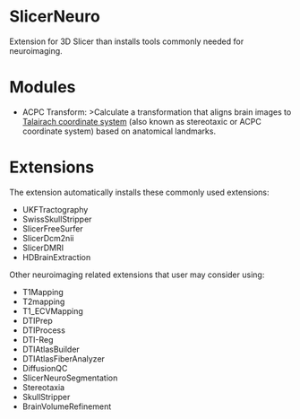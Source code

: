 # SlicerNeuro
Extension for 3D Slicer than installs tools commonly needed for neuroimaging.

# Modules

- ACPC Transform: >Calculate a transformation that aligns brain images to [Talairach coordinate system](https://en.wikipedia.org/wiki/Talairach_coordinates) (also known as stereotaxic or ACPC coordinate system) based on anatomical landmarks.

# Extensions

The extension automatically installs these commonly used extensions:
- UKFTractography
- SwissSkullStripper
- SlicerFreeSurfer
- SlicerDcm2nii
- SlicerDMRI
- HDBrainExtraction

Other neuroimaging related extensions that user may consider using:
- T1Mapping
- T2mapping
- T1_ECVMapping
- DTIPrep
- DTIProcess
- DTI-Reg
- DTIAtlasBuilder
- DTIAtlasFiberAnalyzer
- DiffusionQC
- SlicerNeuroSegmentation
- Stereotaxia
- SkullStripper
- BrainVolumeRefinement
